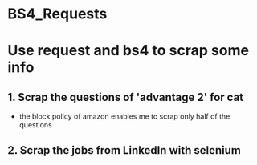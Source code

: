 # BS4_Requests

# Use request and bs4 to scrap some info

## 1. Scrap the questions of 'advantage 2' for cat
- the block policy of amazon enables me to scrap only half of the questions


## 2. Scrap the jobs from LinkedIn with selenium
